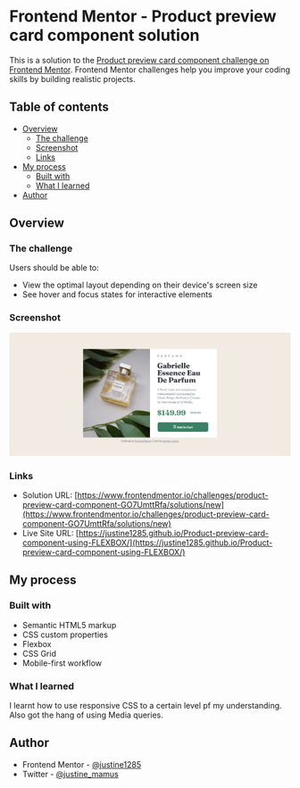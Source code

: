 # Frontend Mentor - Product preview card component solution

This is a solution to the [Product preview card component challenge on Frontend Mentor](https://www.frontendmentor.io/challenges/product-preview-card-component-GO7UmttRfa). Frontend Mentor challenges help you improve your coding skills by building realistic projects. 

## Table of contents

- [Overview](#overview)
  - [The challenge](#the-challenge)
  - [Screenshot](#screenshot)
  - [Links](#links)
- [My process](#my-process)
  - [Built with](#built-with)
  - [What I learned](#what-i-learned)
- [Author](#author)

## Overview

### The challenge

Users should be able to:

- View the optimal layout depending on their device's screen size
- See hover and focus states for interactive elements

### Screenshot

![](images/Myscreenshot.png)


### Links

- Solution URL: [https://www.frontendmentor.io/challenges/product-preview-card-component-GO7UmttRfa/solutions/new](https://www.frontendmentor.io/challenges/product-preview-card-component-GO7UmttRfa/solutions/new)
- Live Site URL: [https://justine1285.github.io/Product-preview-card-component-using-FLEXBOX/](https://justine1285.github.io/Product-preview-card-component-using-FLEXBOX/)

## My process

### Built with

- Semantic HTML5 markup
- CSS custom properties
- Flexbox
- CSS Grid
- Mobile-first workflow

### What I learned

I learnt how to use responsive CSS to a certain level pf my understanding. Also got the hang of using Media queries.

## Author

- Frontend Mentor - [@justine1285](https://www.frontendmentor.io/profile/justine1285)
- Twitter - [@justine_mamus](https://www.twitter.com/justine_mamus)
